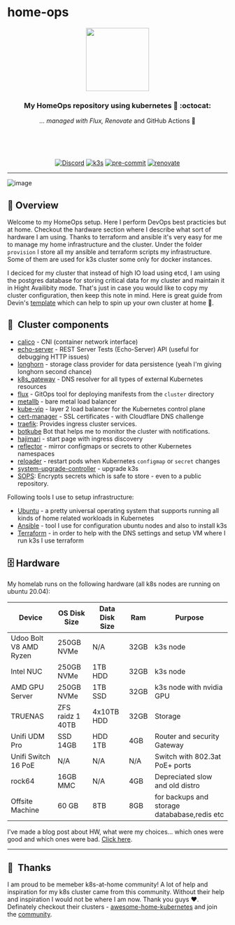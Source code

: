 # home-ops

<div align="center">

<img src="https://camo.githubusercontent.com/5b298bf6b0596795602bd771c5bddbb963e83e0f/68747470733a2f2f692e696d6775722e636f6d2f7031527a586a512e706e67" align="center" width="144px" height="144px"/>

### My HomeOps repository using kubernetes 💪 :octocat:

_... managed with Flux, Renovate_ and GitHub Actions :robot:

<br/>
<br/>
<br/>

[![Discord](https://img.shields.io/badge/discord-chat-7289DA.svg?maxAge=60&style=for-the-badge)](https://discord.com/invite/S9yWcJVEMQ)
[![k3s](https://img.shields.io/badge/k3s-v1.25.7-blue?style=for-the-badge&logo=kubernetes&logoColor=white)](https://k3s.io/)
[![pre-commit](https://img.shields.io/badge/pre--commit-enabled-brightgreen?logo=pre-commit&logoColor=white&style=for-the-badge)](https://github.com/pre-commit/pre-commit)
[![renovate](https://img.shields.io/badge/renovate-enabled?style=for-the-badge&logo=renovatebot&logoColor=white&color=brightgreen)](https://github.com/renovatebot/renovate)

</div>

---

![image](https://axell.dev/favorite/my-home-lab/featured.jpg "My homelab")

## :wave: Overview

Welcome to my HomeOps setup. Here I perform DevOps best practicies but at home. Checkout the hardware section where I describe what sort of hardware I am using. Thanks to terraform and ansible it's very easy for me to manage my home infrastructure and the cluster. Under the folder `provision` I store all my ansible and terraform scripts my infrastructure. Some of them are used for k3s cluster some only for docker instances.

I deciced for my cluster that instead of high IO load using etcd, I am using the postgres database for storing critical data for my cluster and maintain it in Hight Availibity mode. That's just in case you would like to copy my cluster configuration, then keep this note in mind. Here is great guide from Devin's [template](https://github.com/onedr0p/flux-cluster-template) which can help to spin up your own cluster at home 💪.

## :art:&nbsp; Cluster components

- [calico](https://www.tigera.io/project-calico/) - CNI (container network interface)
- [echo-server](https://github.com/Ealenn/Echo-Server) - REST Server Tests (Echo-Server) API (useful for debugging HTTP issues)
- [longhorn](https://longhorn.com) - storage class provider for data persistence (yeah I'm giving longhorn second chance)
- [k8s_gateway](https://github.com/ori-edge/k8s_gateway) - DNS resolver for all types of external Kubernetes resources
- [flux](https://toolkit.fluxcd.io/) - GitOps tool for deploying manifests from the `cluster` directory
- [metallb](https://metallb.universe.tf/) - bare metal load balancer
- [kube-vip](https://kube-vip.chipzoller.dev/) - layer 2 load balancer for the Kubernetes control plane
- [cert-manager](https://cert-manager.io/) - SSL certificates - with Cloudflare DNS challenge
- [traefik](https://traefik.io/): Provides ingress cluster services.
- [botkube](https://github.com/infracloudio/botkube) Bot that helps me to monitor the cluster with notifications.
- [hajimari](https://github.com/toboshii/hajimari) - start page with ingress discovery
- [reflector](https://github.com/emberstack/kubernetes-reflector) - mirror configmaps or secrets to other Kubernetes namespaces
- [reloader](https://github.com/stakater/Reloader) - restart pods when Kubernetes `configmap` or `secret` changes
- [system-upgrade-controller](https://github.com/rancher/system-upgrade-controller) - upgrade k3s
- [SOPS](https://toolkit.fluxcd.io/guides/mozilla-sops/): Encrypts secrets which is safe to store - even to a public repository.
<!--- [external-dns](https://github.com/kubernetes-sigs/external-dns): Creates DNS entries in a separate [coredns](https://github.com/coredns/coredns)-->

Following tools I use to setup infrastructure:

- [Ubuntu](https://ubuntu.com/download/server) - a pretty universal operating system that supports running all kinds of home related workloads in Kubernetes
- [Ansible](https://www.ansible.com) - tool I use for configuration ubuntu nodes and also to install k3s
- [Terraform](https://www.terraform.io) - in order to help with the DNS settings and setup VM where I run k3s I use terraform

## :file_cabinet: Hardware

My homelab runs on the following hardware (all k8s nodes are running on ubuntu 20.04):

<!-- textlint-disable -->
| Device                                  | OS Disk Size | Data Disk Size       | Ram  | Purpose                                          |
|-----------------------------------------|--------------|----------------------|------|--------------------------------------------------|
| Udoo Bolt V8 AMD Ryzen | 250GB NVMe    | N/A                  | 32GB  | k3s node                                       |
| Intel NUC                         | 250GB NVMe   | 1TB HDD             | 32GB | k3s node                                       |
| AMD GPU Server                 | 250GB NVMe      | 1TB SSD | 32GB  |   k3s node with nvidia GPU |
| TRUENAS                 | ZFS raidz 1 40TB       | 4x10TB HDD | 32GB  |   Storage |
| Unifi UDM Pro                | SSD 14GB       | HDD 1TB | 4GB  | Router and security Gateway  |
| Unifi Switch 16 PoE                | N/A       | N/A | N/A | Switch with 802.3at PoE+ ports |
| rock64                         | 16GB MMC |    N/A     | 4GB | Depreciated slow and old distro            |
| Offsite Machine  | 60 GB | 8TB | 8GB | for backups and storage datababase,redis etc |
<!-- textlint-enable -->

I've made a blog post about HW, what were my choices... which ones were good and which ones were bad. [Click here](https://axell.dev/favorite/my-home-lab/).

---

## :handshake:&nbsp; Thanks

I am proud to be memeber k8s-at-home community! A lot of help and inspiration for my k8s cluster came from this community. Without their help and inspiration I would not be where I am now. Thank you guys :heart:. Definately checkout their clusters - [awesome-home-kubernetes](https://github.com/k8s-at-home/awesome-home-kubernetes) and join the [community](https://k8s-at-home.com).

